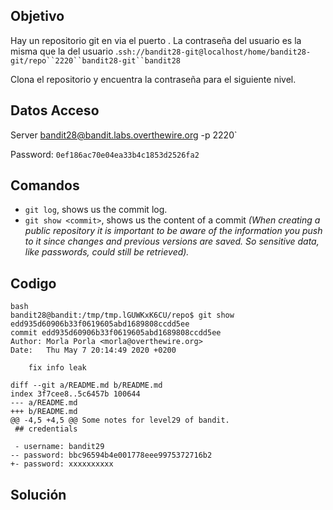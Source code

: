 ## Objetivo
Hay un repositorio git en via el puerto . La contraseña del usuario es la misma que la del usuario .`ssh://bandit28-git@localhost/home/bandit28-git/repo``2220``bandit28-git``bandit28`

Clona el repositorio y encuentra la contraseña para el siguiente nivel.
## Datos Acceso 

Server
bandit28@bandit.labs.overthewire.org -p 2220`

Password: `0ef186ac70e04ea33b4c1853d2526fa2`
## Comandos

- `git log`, shows us the commit log.
- `git show <commit>`, shows us the content of a commit _(When creating a public repository it is important to be aware of the information you push to it since changes and previous versions are saved. So sensitive data, like passwords, could still be retrieved)._
## Codigo 
```
bash
bandit28@bandit:/tmp/tmp.lGUWKxK6CU/repo$ git show edd935d60906b33f0619605abd1689808ccdd5ee
commit edd935d60906b33f0619605abd1689808ccdd5ee
Author: Morla Porla <morla@overthewire.org>
Date:   Thu May 7 20:14:49 2020 +0200

    fix info leak

diff --git a/README.md b/README.md
index 3f7cee8..5c6457b 100644
--- a/README.md
+++ b/README.md
@@ -4,5 +4,5 @@ Some notes for level29 of bandit.
 ## credentials
 
 - username: bandit29
-- password: bbc96594b4e001778eee9975372716b2
+- password: xxxxxxxxxx
```


## Solución